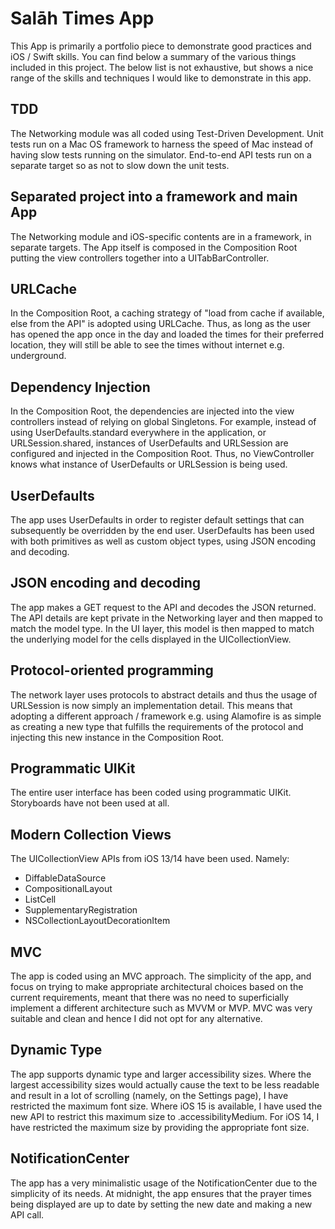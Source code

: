 # Salāh Times App

This App is primarily a portfolio piece to demonstrate good practices and iOS / Swift skills. You can find below a summary of the various things included in this project. The below list is not exhaustive, but shows a nice range of the skills and techniques I would like to demonstrate in this app.

## TDD

The Networking module was all coded using Test-Driven Development. Unit tests run on a Mac OS framework to harness the speed of Mac instead of having slow tests running on the simulator. End-to-end API tests run on a separate target so as not to slow down the unit tests.

## Separated project into a framework and main App

The Networking module and iOS-specific contents are in a framework, in separate targets. The App itself is composed in the Composition Root putting the view controllers together into a UITabBarController.

## URLCache

In the Composition Root, a caching strategy of "load from cache if available, else from the API" is adopted using URLCache. Thus, as long as the user has opened the app once in the day and loaded the times for their preferred location, they will still be able to see the times without internet e.g. underground.

## Dependency Injection

In the Composition Root, the dependencies are injected into the view controllers instead of relying on global Singletons. For example, instead of using UserDefaults.standard everywhere in the application, or URLSession.shared, instances of UserDefaults and URLSession are configured and injected in the Composition Root. Thus, no ViewController knows what instance of UserDefaults or URLSession is being used.

## UserDefaults

The app uses UserDefaults in order to register default settings that can subsequently be overridden by the end user. UserDefaults has been used with both primitives as well as custom object types, using JSON encoding and decoding.

## JSON encoding and decoding

The app makes a GET request to the API and decodes the JSON returned. The API details are kept private in the Networking layer and then mapped to match the model type. In the UI layer, this model is then mapped to match the underlying model for the cells displayed in the UICollectionView.

## Protocol-oriented programming

The network layer uses protocols to abstract details and thus the usage of URLSession is now simply an implementation detail. This means that adopting a different approach / framework e.g. using Alamofire is as simple as creating a new type that fulfills the requirements of the protocol and injecting this new instance in the Composition Root.

## Programmatic UIKit

The entire user interface has been coded using programmatic UIKit. Storyboards have not been used at all.

## Modern Collection Views

The UICollectionView APIs from iOS 13/14 have been used. Namely:
* DiffableDataSource
* CompositionalLayout
* ListCell
* SupplementaryRegistration
* NSCollectionLayoutDecorationItem

## MVC

The app is coded using an MVC approach. The simplicity of the app, and focus on trying to make appropriate architectural choices based on the current requirements, meant that there was no need to superficially implement a different architecture such as MVVM or MVP. MVC was very suitable and clean and hence I did not opt for any alternative.

## Dynamic Type

The app supports dynamic type and larger accessibility sizes. Where the largest accessibility sizes would actually cause the text to be less readable and result in a lot of scrolling (namely, on the Settings page), I have restricted the maximum font size. Where iOS 15 is available, I have used the new API to restrict this maximum size to .accessibilityMedium. For iOS 14, I have restricted the maximum size by providing the appropriate font size.

## NotificationCenter

The app has a very minimalistic usage of the NotificationCenter due to the simplicity of its needs. At midnight, the app ensures that the prayer times being displayed are up to date by setting the new date and making a new API call.

